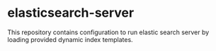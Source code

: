 # elasticsearch-server
This repository contains configuration to run elastic search server by loading provided dynamic index templates. 
